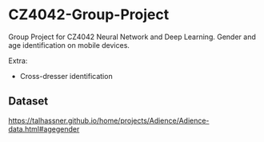 # CZ4042-Group-Project
Group Project for CZ4042 Neural Network and Deep Learning. Gender and age identification on mobile devices.

Extra:
- Cross-dresser identification

## Dataset

https://talhassner.github.io/home/projects/Adience/Adience-data.html#agegender
